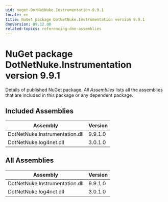 ```yaml
---
uid: nuget-DotNetNuke.Instrumentation-9.9.1
locale: en
title: NuGet package DotNetNuke.Instrumentation version 9.9.1
dnnversion: 09.12.00
related-topics: referencing-dnn-assemblies
---
```


# NuGet package DotNetNuke.Instrumentation version 9.9.1
Details of published NuGet package.
*All Assemblies* lists all the assemblies that are included in this package or any dependent package.

## Included Assemblies

|Assembly|Version|
|---|---|
|DotNetNuke.Instrumentation.dll|9.9.1.0|
|DotNetNuke.log4net.dll|3.0.1.0|

## All Assemblies

|Assembly|Version|
|---|---|
|DotNetNuke.Instrumentation.dll|9.9.1.0|
|DotNetNuke.log4net.dll|3.0.1.0|

